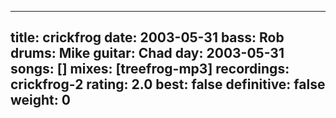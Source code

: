 
---
title: crickfrog
date: 2003-05-31
bass:	Rob
drums:	Mike
guitar:	Chad
day: 2003-05-31
songs: []
mixes: [treefrog-mp3]
recordings: crickfrog-2
rating: 2.0
best: false
definitive: false
weight: 0
---
